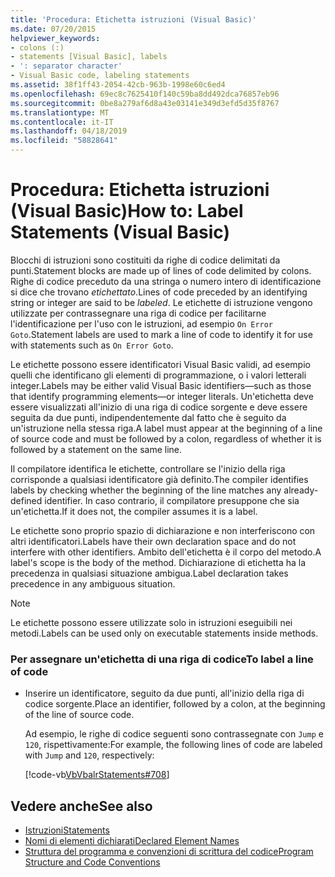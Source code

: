 ```yaml
---
title: 'Procedura: Etichetta istruzioni (Visual Basic)'
ms.date: 07/20/2015
helpviewer_keywords:
- colons (:)
- statements [Visual Basic], labels
- ': separator character'
- Visual Basic code, labeling statements
ms.assetid: 38f1ff43-2054-42cb-963b-1998e60c6ed4
ms.openlocfilehash: 69ec8c7625410f140c59ba8dd492dca76857eb96
ms.sourcegitcommit: 0be8a279af6d8a43e03141e349d3efd5d35f8767
ms.translationtype: MT
ms.contentlocale: it-IT
ms.lasthandoff: 04/18/2019
ms.locfileid: "58828641"
---
```

# <a name="how-to-label-statements-visual-basic"></a><span data-ttu-id="8d184-102">Procedura: Etichetta istruzioni (Visual Basic)</span><span class="sxs-lookup"><span data-stu-id="8d184-102">How to: Label Statements (Visual Basic)</span></span>
<span data-ttu-id="8d184-103">Blocchi di istruzioni sono costituiti da righe di codice delimitati da punti.</span><span class="sxs-lookup"><span data-stu-id="8d184-103">Statement blocks are made up of lines of code delimited by colons.</span></span> <span data-ttu-id="8d184-104">Righe di codice preceduto da una stringa o numero intero di identificazione si dice che trovano *etichettato*.</span><span class="sxs-lookup"><span data-stu-id="8d184-104">Lines of code preceded by an identifying string or integer are said to be *labeled*.</span></span> <span data-ttu-id="8d184-105">Le etichette di istruzione vengono utilizzate per contrassegnare una riga di codice per facilitarne l'identificazione per l'uso con le istruzioni, ad esempio `On Error Goto`.</span><span class="sxs-lookup"><span data-stu-id="8d184-105">Statement labels are used to mark a line of code to identify it for use with statements such as `On Error Goto`.</span></span>  
  
 <span data-ttu-id="8d184-106">Le etichette possono essere identificatori Visual Basic validi, ad esempio quelli che identificano gli elementi di programmazione, o i valori letterali integer.</span><span class="sxs-lookup"><span data-stu-id="8d184-106">Labels may be either valid Visual Basic identifiers—such as those that identify programming elements—or integer literals.</span></span> <span data-ttu-id="8d184-107">Un'etichetta deve essere visualizzati all'inizio di una riga di codice sorgente e deve essere seguita da due punti, indipendentemente dal fatto che è seguito da un'istruzione nella stessa riga.</span><span class="sxs-lookup"><span data-stu-id="8d184-107">A label must appear at the beginning of a line of source code and must be followed by a colon, regardless of whether it is followed by a statement on the same line.</span></span>  
  
 <span data-ttu-id="8d184-108">Il compilatore identifica le etichette, controllare se l'inizio della riga corrisponde a qualsiasi identificatore già definito.</span><span class="sxs-lookup"><span data-stu-id="8d184-108">The compiler identifies labels by checking whether the beginning of the line matches any already-defined identifier.</span></span> <span data-ttu-id="8d184-109">In caso contrario, il compilatore presuppone che sia un'etichetta.</span><span class="sxs-lookup"><span data-stu-id="8d184-109">If it does not, the compiler assumes it is a label.</span></span>  
  
 <span data-ttu-id="8d184-110">Le etichette sono proprio spazio di dichiarazione e non interferiscono con altri identificatori.</span><span class="sxs-lookup"><span data-stu-id="8d184-110">Labels have their own declaration space and do not interfere with other identifiers.</span></span> <span data-ttu-id="8d184-111">Ambito dell'etichetta è il corpo del metodo.</span><span class="sxs-lookup"><span data-stu-id="8d184-111">A label's scope is the body of the method.</span></span> <span data-ttu-id="8d184-112">Dichiarazione di etichetta ha la precedenza in qualsiasi situazione ambigua.</span><span class="sxs-lookup"><span data-stu-id="8d184-112">Label declaration takes precedence in any ambiguous situation.</span></span>  
  
> [!NOTE]
>  <span data-ttu-id="8d184-113">Le etichette possono essere utilizzate solo in istruzioni eseguibili nei metodi.</span><span class="sxs-lookup"><span data-stu-id="8d184-113">Labels can be used only on executable statements inside methods.</span></span>  
  
### <a name="to-label-a-line-of-code"></a><span data-ttu-id="8d184-114">Per assegnare un'etichetta di una riga di codice</span><span class="sxs-lookup"><span data-stu-id="8d184-114">To label a line of code</span></span>  
  
-   <span data-ttu-id="8d184-115">Inserire un identificatore, seguito da due punti, all'inizio della riga di codice sorgente.</span><span class="sxs-lookup"><span data-stu-id="8d184-115">Place an identifier, followed by a colon, at the beginning of the line of source code.</span></span>  
  
     <span data-ttu-id="8d184-116">Ad esempio, le righe di codice seguenti sono contrassegnate con `Jump` e `120`, rispettivamente:</span><span class="sxs-lookup"><span data-stu-id="8d184-116">For example, the following lines of code are labeled with `Jump` and `120`, respectively:</span></span>  
  
     [!code-vb[VbVbalrStatements#708](~/samples/snippets/visualbasic/VS_Snippets_VBCSharp/VbVbalrStatements/VB/Class1.vb#708)]  
  
## <a name="see-also"></a><span data-ttu-id="8d184-117">Vedere anche</span><span class="sxs-lookup"><span data-stu-id="8d184-117">See also</span></span>

- [<span data-ttu-id="8d184-118">Istruzioni</span><span class="sxs-lookup"><span data-stu-id="8d184-118">Statements</span></span>](../../../visual-basic/programming-guide/language-features/statements.md)
- [<span data-ttu-id="8d184-119">Nomi di elementi dichiarati</span><span class="sxs-lookup"><span data-stu-id="8d184-119">Declared Element Names</span></span>](../../../visual-basic/programming-guide/language-features/declared-elements/declared-element-names.md)
- [<span data-ttu-id="8d184-120">Struttura del programma e convenzioni di scrittura del codice</span><span class="sxs-lookup"><span data-stu-id="8d184-120">Program Structure and Code Conventions</span></span>](../../../visual-basic/programming-guide/program-structure/program-structure-and-code-conventions.md)
